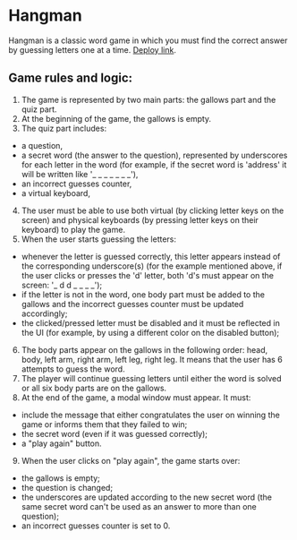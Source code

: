 # Hangman
Hangman is a classic word game in which you must find the correct answer by guessing letters one at a time. [Deploy link](https://valeryiatselesh.github.io/hangman/).

## Game rules and logic:
1. The game is represented by two main parts: the gallows part and the quiz part.
2. At the beginning of the game, the gallows is empty.
3. The quiz part includes:
  * a question,
  * a secret word (the answer to the question), represented by underscores for each letter in the word (for example, if the secret word is 'address' it will be written like '_ _ _ _ _ _ _'),
  * an incorrect guesses counter,
  * a virtual keyboard,
4. The user must be able to use both virtual (by clicking letter keys on the screen) and physical keyboards (by pressing letter keys on their keyboard) to play the game.
5. When the user starts guessing the letters:
  * whenever the letter is guessed correctly, this letter appears instead of the corresponding underscore(s) (for the example mentioned above, if the user clicks or presses the 'd' letter, both 'd's must appear on the screen: '_ d d _ _ _ _');
  * if the letter is not in the word, one body part must be added to the gallows and the incorrect guesses counter must be updated accordingly;
  * the clicked/pressed letter must be disabled and it must be reflected in the UI (for example, by using a different color on the disabled button);
6. The body parts appear on the gallows in the following order: head, body, left arm, right arm, left leg, right leg. It means that the user has 6 attempts to guess the word.
7. The player will continue guessing letters until either the word is solved or all six body parts are on the gallows.
8. At the end of the game, a modal window must appear. It must:
  * include the message that either congratulates the user on winning the game or informs them that they failed to win;
  * the secret word (even if it was guessed correctly);
  * a "play again" button.
9. When the user clicks on "play again", the game starts over:
  * the gallows is empty;
  * the question is changed;
  * the underscores are updated according to the new secret word (the same secret word can't be used as an answer to more than one question);
  * an incorrect guesses counter is set to 0.
